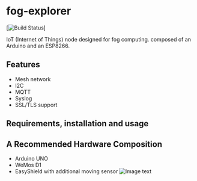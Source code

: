 fog-explorer
=============================

[![Build Status](https://github.com/airforce011/fog-explorer)]

IoT (Internet of Things) node designed for fog computing. composed of an Arduino and an ESP8266.

## Features

* Mesh network
* I2C
* MQTT
* Syslog
* SSL/TLS support

## Requirements, installation and usage

## A Recommended Hardware Composition
* Arduino UNO
* WeMos D1
* EasyShield with additional moving sensor
![Image text](/doc/pic/hardware/robot-explorer-v01.jpg)

